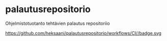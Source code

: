 # palautusrepositorio
Ohjelmistotuotanto tehtävien palautus repositoriio

https://github.com/heksaani/palautusrepositorio/workflows/CI//badge.svg
